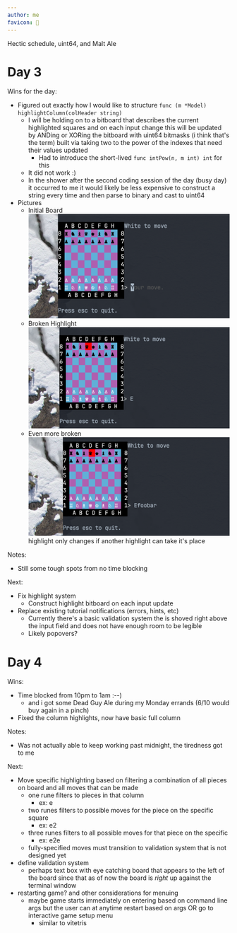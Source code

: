 ```yaml
---
author: me
favicon: 🏃
---
```


Hectic schedule, uint64, and Malt Ale

# Day 3

Wins for the day:
* Figured out exactly how I would like to structure `func (m *Model) highlightColumn(colHeader string)`
    * I will be holding on to a bitboard that describes the current highlighted squares and on each input change this will be updated by ANDing or XORing the bitboard with uint64 bitmasks (i think that's the term) built via taking two to the power of the indexes that need their values updated
        * Had to introduce the short-lived `func intPow(n, m int) int` for this
    * It did not work :)
    * In the shower after the second coding session of the day (busy day) it occurred to me it would likely be less expensive to construct a string every time and then parse to binary and cast to uint64
* Pictures
    * Initial Board
        ![chess board inside terminal with simple prompts for player input](/assets/dbc-day-3-init-board.png)
    * Broken Highlight
        ![chess board inside terminal with E as player input and D8 highlighted, this of course being not helpful information](/assets/dbc-day-3-broken-highlight-1.png)
    * Even more broken
        ![chess board inside terminal with Efoobar as player input and D8 highlighted, this is even less helpful than the last highlight](/assets/dbc-day-3-broken-highlight-2.png)
        highlight only changes if another highlight can take it's place


Notes:
* Still some tough spots from no time blocking

Next:
* Fix highlight system
    * Construct highlight bitboard on each input update
* Replace existing tutorial notifications (errors, hints, etc)
    * Currently there's a basic validation system the is shoved right above the input field and does not have enough room to be legible
    * Likely popovers?

# Day 4

Wins:
* Time blocked from 10pm to 1am :--)
    * and i got some Dead Guy Ale during my Monday errands (6/10 would buy again in a pinch)
* Fixed the column highlights, now have basic full column

Notes:
* Was not actually able to keep working past midnight, the tiredness got to me

Next:
* Move specific highlighting based on filtering a combination of all pieces on board and all moves that can be made
    * one rune filters to pieces in that column
        * ex: e
    * two runes filters to possible moves for the piece on the specific square
        * ex: e2
    * three runes filters to all possible moves for that piece on the specific
        * ex: e2e
    * fully-specified moves must transition to validation system that is not designed yet
* define validation system
    * perhaps text box with eye catching board that appears to the left of the board since that as of now the board is _right_ up against the terminal window
* restarting game? and other considerations for menuing
    * maybe game starts immediately on entering based on command line args but the user can at anytime restart based on args OR go to interactive game setup menu
        * similar to vitetris
